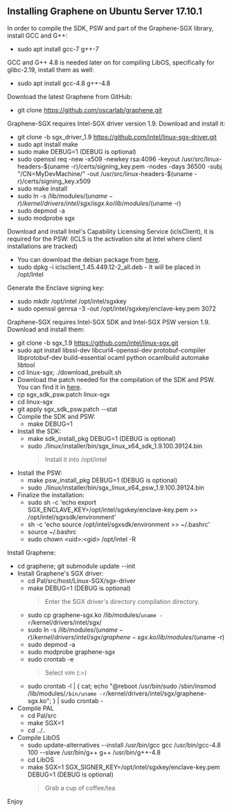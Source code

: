 Installing Graphene on Ubuntu Server 17.10.1
--------------------------------------------

In order to compile the SDK, PSW and part of the Graphene-SGX library, install GCC and G++:
* sudo apt install gcc-7 g++-7 

GCC and G++ 4.8 is needed later on for compiling LibOS, specifically for glibc-2.19, install them as well:
* sudo apt install gcc-4.8 g++-4.8
    
Download the latest Graphene from GitHub:
* git clone https://github.com/oscarlab/graphene.git

Graphene-SGX requires Intel-SGX driver version 1.9. Download and install it:
* git clone -b sgx_driver_1.9 https://github.com/intel/linux-sgx-driver.git
* sudo apt install make
* sudo make DEBUG=1 (DEBUG is optional)
* sudo openssl req -new -x509 -newkey rsa:4096 -keyout /usr/src/linux-headers-$(uname -r)/certs/signing_key.pem -nodes -days 36500 -subj "/CN=MyDevMachine/" -out /usr/src/linux-headers-$(uname -r)/certs/signing_key.x509
* sudo make install
* sudo ln -s /lib/modules/$(uname -r)/kernel/drivers/intel/sgx/isgx.ko /lib/modules/$(uname -r)
* sudo depmod -a
* sudo modprobe sgx

Download and install Intel's Capability Licensing Service (iclsClient), it is required for the PSW:
(ICLS is the activation site at Intel where client installations are tracked)
* You can download the debian package from <a href="https://github.com/sgx-naors/Iolite/raw/master/iclsclient_1.45.449.12-2_amd64.deb">here</a>.
* sudo dpkg -i iclsclient_1.45.449.12-2_all.deb - It will be placed in /opt/Intel
    
Generate the Enclave signing key:
* sudo mkdir /opt/intel /opt/intel/sgxkey
* sudo openssl genrsa -3 -out /opt/intel/sgxkey/enclave-key.pem 3072

Graphene-SGX requires Intel-SGX SDK and Intel-SGX PSW version 1.9. Download and install them:
* git clone -b sgx_1.9 https://github.com/intel/linux-sgx.git
* sudo apt install libssl-dev libcurl4-openssl-dev protobuf-compiler libprotobuf-dev build-essential ocaml python ocamlbuild automake libtool
* cd linux-sgx; ./download_prebuilt.sh
* Download the patch needed for the compilation of the SDK and PSW. You can find it in <a href="https://github.com/sgx-naors/Iolite/blob/master/sgx_sdk_psw.patch">here</a>.
* cp sgx_sdk_psw.patch linux-sgx
* cd linux-sgx
* git apply sgx_sdk_psw.patch --stat
* Compile the SDK and PSW:
    * make DEBUG=1
* Install the SDK:
    * make sdk_install_pkg DEBUG=1 (DEBUG is optional)
    * sudo ./linux/installer/bin/sgx_linux_x64_sdk_1.9.100.39124.bin
        > Install it into /opt/intel
* Install the PSW:
    * make psw_install_pkg DEBUG=1 (DEBUG is optional)
    * sudo ./linux/installer/bin/sgx_linux_x64_psw_1.9.100.39124.bin
* Finalize the installation:    
    * sudo sh -c 'echo export SGX_ENCLAVE_KEY=/opt/intel/sgxkey/enclave-key.pem >> /opt/intel/sgxsdk/environment'
    * sh -c 'echo source /opt/intel/sgxsdk/environment >> ~/.bashrc'
    * source ~/.bashrc
    * sudo chown \<uid\>:\<gid\> /opt/intel -R

Install Graphene:  
* cd graphene; git submodule update --init
* Install Graphene's SGX driver:
    * cd Pal/src/host/Linux-SGX/sgx-driver
    * make DEBUG=1 (DEBUG is optional)
        > Enter the SGX driver's directory compilation directory.
    * sudo cp graphene-sgx.ko /lib/modules/`uname -r`/kernel/drivers/intel/sgx/
    * sudo ln -s /lib/modules/$(uname -r)/kernel/drivers/intel/sgx/graphene-sgx.ko /lib/modules/$(uname -r)
    * sudo depmod -a
    * sudo modprobe graphene-sgx
    * sudo crontab -e
        > Select vim (:>)
    * sudo crontab -l | { cat; echo "@reboot /usr/bin/sudo /sbin/insmod /lib/modules/`/bin/uname -r`/kernel/drivers/intel/sgx/graphene-sgx.ko"; } | sudo crontab -
* Compile PAL
    * cd Pal/src
    * make SGX=1
    * cd ../..
* Compile LibOS    
    * sudo update-alternatives --install /usr/bin/gcc gcc /usr/bin/gcc-4.8 100 --slave /usr/bin/g++ g++ /usr/bin/g++-4.8
    * cd LibOS
    * make SGX=1 SGX_SIGNER_KEY=/opt/intel/sgxkey/enclave-key.pem DEBUG=1 (DEBUG is optional)
        > Grab a cup of coffee/tea
        
Enjoy

